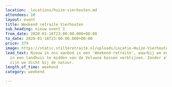 ```yaml
---
location: _locations/huize-vierhouten.md
attendees: 10
layout: event
title: Weekend retraite Vierhouten
sub_heading: nieuw event 1
from_date: 2020-01-16T23:00:00.000+00:00
to_date: 2020-01-18T23:00:00.000+00:00
price: 379
image: https://static.stilteretraite.nl/uploads/Locatie-Huize-Vierhouten-15.jpg
lead_text: Nieuw in ons aanbod is een 'Weekend-retraite', waarbij we een weekend lang
  in een landhuis te midden van de Veluwse bossen verblijven. Zonder al te veel luxe
  zijn we dicht bij de natuur.
length_of_time: weekend
category: weekend

---
```


